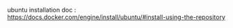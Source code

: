 ubuntu installation doc : https://docs.docker.com/engine/install/ubuntu/#install-using-the-repository
